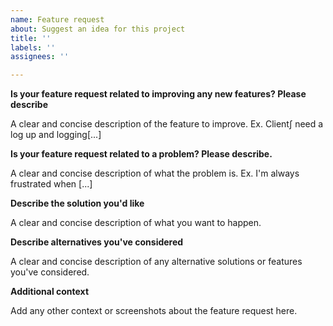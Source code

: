 ```yaml
---
name: Feature request
about: Suggest an idea for this project
title: ''
labels: ''
assignees: ''

---
```

**Is your feature request related to improving any new features? Please describe**

A clear and concise description of the feature to improve. Ex. Client∫ need a log up and logging[...]


**Is your feature request related to a problem? Please describe.**

A clear and concise description of what the problem is. Ex. I'm always frustrated when [...]

**Describe the solution you'd like**

A clear and concise description of what you want to happen.

**Describe alternatives you've considered**

A clear and concise description of any alternative solutions or features you've considered.

**Additional context**

Add any other context or screenshots about the feature request here.
